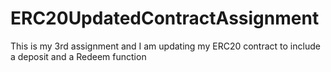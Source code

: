 # ERC20UpdatedContractAssignment
This is my 3rd assignment and I am updating my ERC20 contract to include a deposit and a Redeem function
